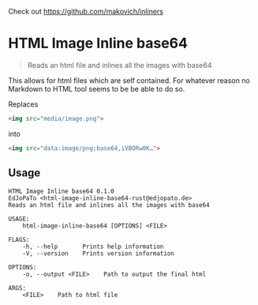 Check out https://github.com/makovich/inliners


# HTML Image Inline base64

> Reads an html file and inlines all the images with base64

This allows for html files which are self contained.
For whatever reason no Markdown to HTML tool seems to be be able to do so.

Replaces

```html
<img src="media/image.png">
```

into

```html
<img src="data:image/png;base64,iVBORw0K…">
```


## Usage

```plaintext
HTML Image Inline base64 0.1.0
EdJoPaTo <html-image-inline-base64-rust@edjopato.de>
Reads an html file and inlines all the images with base64

USAGE:
    html-image-inline-base64 [OPTIONS] <FILE>

FLAGS:
    -h, --help       Prints help information
    -V, --version    Prints version information

OPTIONS:
    -o, --output <FILE>    Path to output the final html

ARGS:
    <FILE>    Path to html file
```

